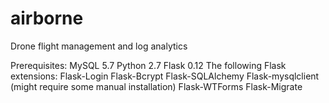 # airborne
Drone flight management and log analytics

Prerequisites:
	MySQL 5.7
	Python 2.7
	Flask 0.12
	The following Flask extensions:
		Flask-Login
		Flask-Bcrypt
		Flask-SQLAlchemy
		Flask-mysqlclient (might require some manual installation)
		Flask-WTForms
		Flask-Migrate